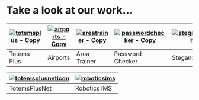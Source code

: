 # Take a look at our work...

| [![totemsplus - Copy](https://user-images.githubusercontent.com/67003539/181241302-84971b1d-79d6-4521-98c9-1aa833037e6b.png)](https://github.com/The-Iceburg/TotemsPlus) | [![airports - Copy](https://user-images.githubusercontent.com/67003539/181241372-2044569a-9fae-4413-a4c5-a52c67b2795c.png)](https://github.com/The-Iceburg/Airports) | [![areatrainer - Copy](https://user-images.githubusercontent.com/67003539/181241405-9a9c9efa-168a-49b2-bdf8-de89ca90a0a8.png)](https://github.com/The-Iceburg/Area-Trainer) | [![passwordchecker - Copy](https://user-images.githubusercontent.com/67003539/181241457-676b46f5-3f3d-4522-a70a-34a9545f744b.png)](https://github.com/The-Iceburg/Password-Checker) | [![steganography](https://user-images.githubusercontent.com/67003539/181245557-52acd31b-6500-48a1-8846-5b477a9353ab.png)](https://github.com/The-Iceburg/Steganography) | [![dotgithub](https://user-images.githubusercontent.com/67003539/181246538-8cd5f43a-24de-48ce-8451-4cd2d8744eb4.png)](https://github.com/The-Iceburg/.github) | [![lifeguard](https://user-images.githubusercontent.com/67003539/196786827-133c0b1e-42fe-453e-aa73-cef9eb2f254d.png)](https://github.com/The-Iceburg/Lifesaving-Competition-Calculator) | [![portfoliosicon](https://user-images.githubusercontent.com/67003539/196788798-533573f1-e2ee-466e-8df9-da567d3fee00.png)](https://github.com/The-Iceburg/Portfolio) |
| ----------- | -------- | ------------ | ---------------- | ------------- | ------- | ---- | --------- |
| Totems Plus | Airports | Area Trainer | Password Checker | Steganography | .github | LSCC | Portfolio |

| [![totemsplusneticon](https://user-images.githubusercontent.com/67003539/212381542-3df4bc57-5376-4bd0-852f-2139d0fff563.png)](https://github.com/The-Iceburg/TotemsPlusNet) | [![roboticsims](https://github.com/The-Iceburg/.github/assets/95317577/5e1a7fe0-9cb4-4221-b608-8a31f06738c2)](https://github.com/The-Iceburg/Robotics-IMS) |
| ------------- | ------------ |
| TotemsPlusNet | Robotics IMS |

